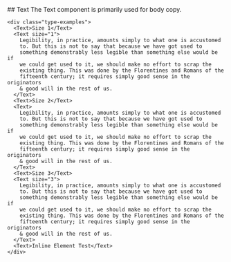 <script>
  import {
    Box,
    Stack,
    Text,
    TextContainer,
  } from "../../src/components/components.module.js";
;
</script>

<style lang="scss">
  @use "./src/scss/utils/all" as *;

  @mixin text-preset-overflow {
    overflow: hidden;
    white-space: nowrap;
    text-overflow: ellipsis;
  }

  .type-examples {
    display: grid;
    grid-template-columns: 1fr 4fr;
    grid-gap: $space-l;
  }

  .text-preset {
    &.is-size-11 {
      @include text-preset-11;
      @include text-preset-overflow;
    }
    &.is-size-10 {
      @include text-preset-10;
      @include text-preset-overflow;
    }
    &.is-size-09 {
      @include text-preset-09;
      @include text-preset-overflow;
    }
    &.is-size-08 {
      @include text-preset-08;
      @include text-preset-overflow;
    }
    &.is-size-07 {
      @include text-preset-07;
    }
    &.is-size-06 {
      @include text-preset-06;
    }
    &.is-size-05 {
      @include text-preset-05;
    }
    &.is-size-04 {
      @include text-preset-04;
    }
    &.is-size-03 {
      @include text-preset-03;
    }
    &.is-size-02 {
      @include text-preset-02;
    }
    &.is-size-01 {
      @include text-preset-01;
    }
  }
</style>

<Box padding="xxl" squish>
  <Stack>
    <TextContainer>
      ## Text
      The Text component is primarily used for body copy.
    </TextContainer>

    <div class="type-examples">
      <Text>Size 1</Text>
      <Text size="1">
        Legibility, in practice, amounts simply to what one is accustomed
        to. But this is not to say that because we have got used to
        something demonstrably less legible than something else would be if
        we could get used to it, we should make no effort to scrap the
        existing thing. This was done by the Florentines and Romans of the
        fifteenth century; it requires simply good sense in the originators
        & good will in the rest of us.
      </Text>
      <Text>Size 2</Text>
      <Text>
        Legibility, in practice, amounts simply to what one is accustomed
        to. But this is not to say that because we have got used to
        something demonstrably less legible than something else would be if
        we could get used to it, we should make no effort to scrap the
        existing thing. This was done by the Florentines and Romans of the
        fifteenth century; it requires simply good sense in the originators
        & good will in the rest of us.
      </Text>
      <Text>Size 3</Text>
      <Text size="3">
        Legibility, in practice, amounts simply to what one is accustomed
        to. But this is not to say that because we have got used to
        something demonstrably less legible than something else would be if
        we could get used to it, we should make no effort to scrap the
        existing thing. This was done by the Florentines and Romans of the
        fifteenth century; it requires simply good sense in the originators
        & good will in the rest of us.
      </Text>
      <Text>Inline Element Test</Text>
    </div>
  </Stack>
</Box>